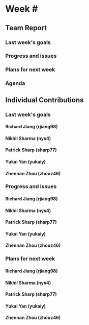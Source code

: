 # Week \#

## Team Report

### Last week's goals

### Progress and issues

### Plans for next week

### Agenda



## Individual Contributions

### Last week's goals

#### Richard Jiang (rjiang98)

#### Nikhil Sharma (nys4)

#### Patrick Sharp (sharp77)

#### Yukai Yan (yukaiy)

#### Zhennan Zhou (zhouz46)



### Progress and issues

#### Richard Jiang (rjiang98)

#### Nikhil Sharma (nys4)

#### Patrick Sharp (sharp77)

#### Yukai Yan (yukaiy)

#### Zhennan Zhou (zhouz46)



### Plans for next week

#### Richard Jiang (rjiang98)

#### Nikhil Sharma (nys4)

#### Patrick Sharp (sharp77)

#### Yukai Yan (yukaiy)

#### Zhennan Zhou (zhouz46)
